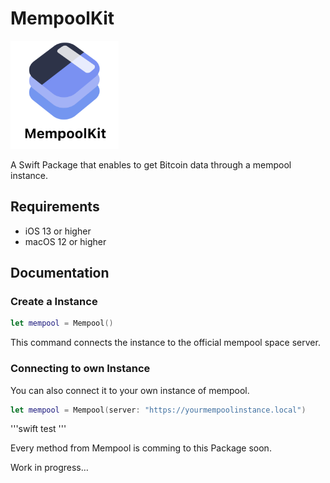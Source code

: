 # MempoolKit

<img src="https://github.com/FlorianHubl/MempoolKit/blob/main/MempoolKit%20Logo.png" width="173" height="173">

A Swift Package that enables to get Bitcoin data through a mempool instance.

## Requirements

- iOS 13 or higher
- macOS 12 or higher

## Documentation

### Create a Instance

```swift
let mempool = Mempool()
```

This command connects the instance to the official mempool space server.

### Connecting to own Instance

You can also connect it to your own instance of mempool.

```swift
let mempool = Mempool(server: "https://yourmempoolinstance.local")
```

'''swift
test
'''




Every method from Mempool is comming to this Package soon.

Work in progress…
